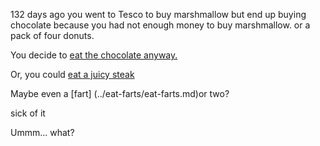 132 days ago you went to Tesco to buy marshmallow
but end up buying chocolate because you had not enough money to buy marshmallow.
or a pack of four donuts.

You decide to [eat the chocolate anyway.](../youre-fine/youre-fine.md)

Or, you could [eat a juicy steak](../rib-eye/rib-eye.md)

Maybe even a [fart] (../eat-farts/eat-farts.md)or two?

sick of it

Ummm... what?